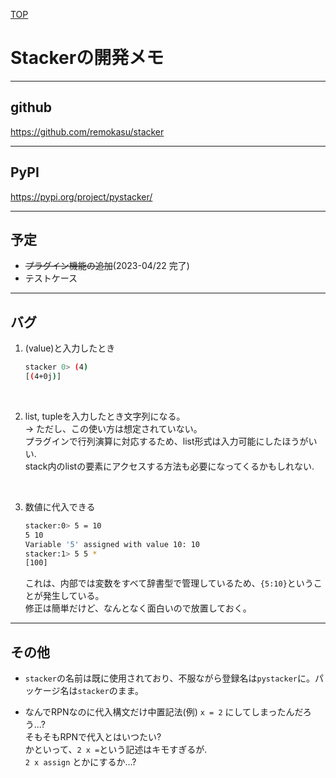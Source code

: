 [TOP](./README.md)


# Stackerの開発メモ

<hr>

## github
https://github.com/remokasu/stacker

<hr>

## PyPI
https://pypi.org/project/pystacker/

<hr>

## 予定
- ~~プラグイン機能の追加~~(2023-04/22 完了)
- テストケース

<hr>

## バグ
1. (value)と入力したとき
    ~~~ bash
    stacker 0> (4)
    [(4+0j)]
    ~~~

<br>

2. list, tupleを入力したとき文字列になる。<br>
    → ただし、この使い方は想定されていない。<br>
    プラグインで行列演算に対応するため、list形式は入力可能にしたほうがいい.<br>
    stack内のlistの要素にアクセスする方法も必要になってくるかもしれない.

<br>

3. 数値に代入できる
    ~~~ bash
    stacker:0> 5 = 10
    5 10
    Variable '5' assigned with value 10: 10
    stacker:1> 5 5 *
    [100]
    ~~~
    これは、内部では変数をすべて辞書型で管理しているため、`{5:10}`ということが発生している。<br>
    修正は簡単だけど、なんとなく面白いので放置しておく。


<hr>

## その他
* `stacker`の名前は既に使用されており、不服ながら登録名は`pystacker`に。パッケージ名は`stacker`のまま。

* なんでRPNなのに代入構文だけ中置記法(例) `x = 2` にしてしまったんだろう...?<br>
そもそもRPNで代入とはいつたい?<br>
かといって、`2 x =`という記述はキモすぎるが.<br>
`2 x assign` とかにするか...?